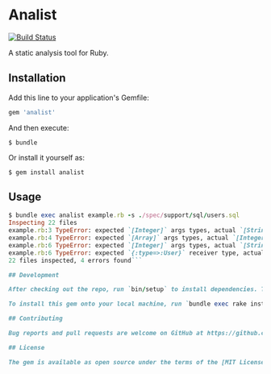 # Analist
[![Build Status](https://travis-ci.org/tcoenraad/analist.svg?branch=master)](https://travis-ci.org/tcoenraad/analist)

A static analysis tool for Ruby.

## Installation

Add this line to your application's Gemfile:

```ruby
gem 'analist'
```

And then execute:

    $ bundle

Or install it yourself as:

    $ gem install analist

## Usage

```ruby
$ bundle exec analist example.rb -s ./spec/support/sql/users.sql
Inspecting 22 files
example.rb:3 TypeError: expected `[Integer]` args types, actual `[String]`
example.rb:4 TypeError: expected `[Array]` args types, actual `[Integer]`
example.rb:6 TypeError: expected `[Integer]` args types, actual `[String]`
example.rb:6 TypeError: expected `{:type=>:User}` receiver type, actual `{:type=>:User, :on=>:instance}`
22 files inspected, 4 errors found```

## Development

After checking out the repo, run `bin/setup` to install dependencies. Then, run `rake spec` to run the tests. You can also run `bin/console` for an interactive prompt that will allow you to experiment.

To install this gem onto your local machine, run `bundle exec rake install`. To release a new version, update the version number in `version.rb`, and then run `bundle exec rake release`, which will create a git tag for the version, push git commits and tags, and push the `.gem` file to [rubygems.org](https://rubygems.org).

## Contributing

Bug reports and pull requests are welcome on GitHub at https://github.com/tcoenraad/analist.

## License

The gem is available as open source under the terms of the [MIT License](http://opensource.org/licenses/MIT).
